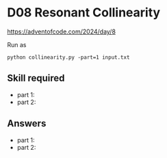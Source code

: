D08 Resonant Collinearity
=========================

https://adventofcode.com/2024/day/8

Run as

    python collinearity.py -part=1 input.txt

## Skill required

- part 1: 
- part 2: 


## Answers

- part 1: 
- part 2: 
